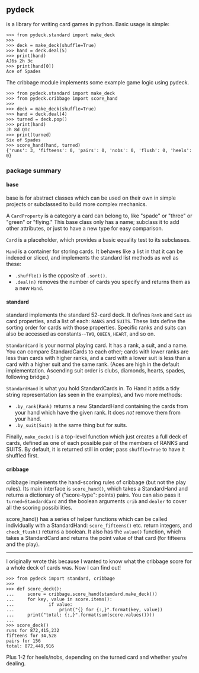 ## pydeck

is a library for writing card games in python. Basic usage is simple:

```
>>> from pydeck.standard import make_deck
>>>
>>> deck = make_deck(shuffle=True)
>>> hand = deck.deal(5)
>>> print(hand)
AJ6s 2h 3c
>>> print(hand[0])
Ace of Spades
```

The cribbage module implements some example game logic using pydeck.

```
>>> from pydeck.standard import make_deck
>>> from pydeck.cribbage import score_hand
>>>
>>> deck = make_deck(shuffle=True)
>>> hand = deck.deal(4)
>>> turned = deck.pop()
>>> print(hand)
Jh 8d QTc
>>> print(turned)
Six of Spades
>>> score_hand(hand, turned)
{'runs': 3, 'fifteens': 0, 'pairs': 0, 'nobs': 0, 'flush': 0, 'heels': 0}
```

### package summary

#### base
base is for abstract classes which can be used on their own in
simple projects or subclassed to build more complex mechanics.

A `CardProperty` is a category a card can belong to, like "spade"
or "three" or "green" or "flying." This base class only has a name;
subclass it to add other attributes, or just to have a new type
for easy comparison.

`Card` is a placeholder, which provides a basic equality test to
its subclasses.

`Hand` is a container for storing cards. It behaves like a list in
that it can be indexed or sliced, and implements the standard list
methods as well as these:
* `.shuffle()` is the opposite of `.sort()`.
* `.deal(n)` removes the number of cards you specify and returns them
  as a new `Hand`.


#### standard
standard implements the standard 52-card deck. It defines `Rank`
and `Suit` as card properties, and a list of each: `RANKS` and
`SUITS`. These lists define the sorting order for cards with those
properties. Specific ranks and suits can also be accessed as
constants--`TWO`, `QUEEN`, `HEART`, and so on.

`StandardCard` is your normal playing card. It has a rank, a suit, and
a name. You can compare StandardCards to each other; cards with lower
ranks are less than cards with higher ranks, and a card with a lower
suit is less than a card with a higher suit and the same rank. (Aces
are high in the default implementation. Ascending suit order is clubs,
diamonds, hearts, spades, following bridge.)

`StandardHand` is what you hold StandardCards in. To Hand it adds a
tidy string representation (as seen in the examples), and two more
methods:
 * `.by_rank(Rank)` returns a new StandardHand containing the cards
   from your hand which have the given rank. It does *not* remove them
   from your hand.
 * `.by_suit(Suit)` is the same thing but for suits.

Finally, `make_deck()` is a top-level function which just creates a full
deck of cards, defined as one of each possible pair of the members of
RANKS and SUITS. By default, it is returned still in order; pass
`shuffle=True` to have it shuffled first.


#### cribbage
cribbage implements the hand-scoring rules of cribbage (but not the
play rules). Its main interface is `score_hand()`, which takes a
StandardHand and returns a dictionary of ("score-type": points) pairs.
You can also pass it `turned=StandardCard` and the boolean arguments
`crib` and `dealer` to cover all the scoring possibilities.

score_hand() has a series of helper functions which can be called
individually with a StandardHand: `score_fifteens()` etc. return
integers, and `check_flush()` returns a boolean. It also has the
`value()` function, which takes a StandardCard and returns the point
value of that card (for fifteens and the play).


___

I originally wrote this because I wanted to know what the cribbage
score for a whole deck of cards was. Now I can find out!

```
>>> from pydeck import standard, cribbage
>>>
>>> def score_deck():
...     score = cribbage.score_hand(standard.make_deck())
...     for key, value in score.items():
...             if value:
...                 print("{} for {:,}".format(key, value))
...     print("total: {:,}".format(sum(score.values())))
... 
>>> score_deck()
runs for 872,415,232
fifteens for 34,528
pairs for 156
total: 872,449,916
```

Plus 1-2 for heels/nobs, depending on the turned card and whether you're
dealing.
